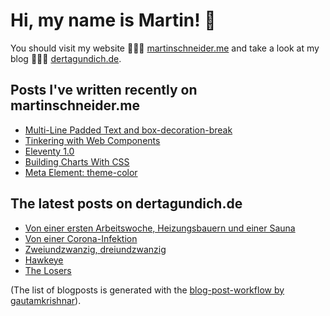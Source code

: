 # Hi, my name is Martin! 👋 
You should visit my website 👨🏼‍💻  [martinschneider.me](https://martinschneider.me) and take a look at my blog 🤷🏼‍♂️ [dertagundich.de](https://www.dertagundich.de).

## Posts I've written recently on martinschneider.me
<!-- MSME-POST-LIST:START -->
- [Multi-Line Padded Text and box-decoration-break](https://martinschneider.me/articles/multi-line-padded-text-and-box-decoration-break/)
- [Tinkering with Web Components](https://martinschneider.me/articles/tinkering-with-web-components/)
- [Eleventy 1.0](https://martinschneider.me/articles/eleventy-1-0/)
- [Building Charts With CSS](https://martinschneider.me/articles/building-charts-with-css/)
- [Meta Element: theme-color](https://martinschneider.me/articles/meta-element-theme-color/)
<!-- MSME-POST-LIST:END -->

## The latest posts on dertagundich.de
<!-- DTUI-POST-LIST:START -->
- [Von einer ersten Arbeitswoche, Heizungsbauern und einer Sauna](https://www.dertagundich.de/2023/01/15/von-einer-ersten-arbeitswoche-heizungsbauern-und-einer-sauna/)
- [Von einer Corona-Infektion](https://www.dertagundich.de/2023/01/08/von-einer-corona-infektion/)
- [Zweiundzwanzig, dreiundzwanzig](https://www.dertagundich.de/2023/01/06/zweiundzwanzig-dreiundzwanzig/)
- [Hawkeye](https://www.dertagundich.de/2023/01/01/hawkeye/)
- [The Losers](https://www.dertagundich.de/2022/12/28/the-losers/)
<!-- DTUI-POST-LIST:END -->

(The list of blogposts is generated with the [blog-post-workflow by gautamkrishnar](https://github.com/gautamkrishnar/blog-post-workflow)).
